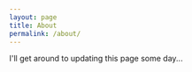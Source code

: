 ```yaml
---
layout: page
title: About
permalink: /about/
---
```

I'll get around to updating this page some day...
